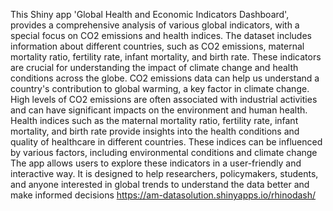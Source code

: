 This Shiny app 'Global Health and Economic Indicators Dashboard', provides a comprehensive analysis of various global indicators, with a special focus on CO2 emissions and health indices. 
The dataset includes information about different countries, such as CO2 emissions, maternal mortality ratio, fertility rate, infant mortality, and birth rate. These indicators are crucial for understanding the impact of climate change and health conditions across the globe.
CO2 emissions data can help us understand a country's contribution to global warming, a key factor in climate change. High levels of CO2 emissions are often associated with industrial activities and can have significant impacts on the environment and human health.
Health indices such as the maternal mortality ratio, fertility rate, infant mortality, and birth rate provide insights into the health conditions and quality of healthcare in different countries. These indices can be influenced by various factors, including environmental conditions and climate change
The app allows users to explore these indicators in a user-friendly and interactive way. It is designed to help researchers, policymakers, students, and anyone interested in global trends to understand the data better and make informed decisions
https://am-datasolution.shinyapps.io/rhinodash/ 
